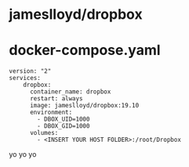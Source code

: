 # jameslloyd/dropbox

# docker-compose.yaml
    version: "2"
    services:
        dropbox:
		  container_name: dropbox
          restart: always
          image: jameslloyd/dropbox:19.10
          environment:
            - DBOX_UID=1000
            - DBOX_GID=1000 
          volumes:
            - <INSERT YOUR HOST FOLDER>:/root/Dropbox 

yo yo yo
